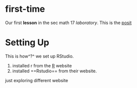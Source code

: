 # first-time
Our first **lesson** in the sec math 17 *laboratory*.
This is the [posit](https://www.posit.co)

# Setting Up

This is how^?^ we set up RStudio.

1. installed r from the [R](www.r-project.org) website
2. installed ==Rstudio== from their website.

just exploring different website

